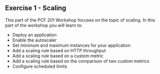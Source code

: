 ## Exercise 1 - Scaling
This part of the PCF 201 Workshop focuses on the topic of scaling. In this part of the workshop you will learn to:

- Deploy an application
- Enable the autoscaler
- Set minimum and maximum instances for your application
- Add a scaling rule based on HTTP throughput
- Add a scaling rule based on a custom metric
- Add a scaling rule based on the comparison of two custom metrics
- Configure scheduled limits
